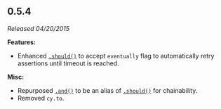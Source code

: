 ## 0.5.4

_Released 04/20/2015_

**Features:**

- Enhanced [`.should()`](/api/commands/should) to accept `eventually` flag to
  automatically retry assertions until timeout is reached.

**Misc:**

- Repurposed [`.and()`](/api/commands/and) to be an alias of
  [`.should()`](/api/commands/should) for chainability.
- Removed `cy.to`.
